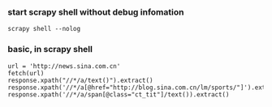 ### start scrapy shell without debug infomation
```
scrapy shell --nolog
```

### basic, in scrapy shell
```
url = 'http://news.sina.com.cn'
fetch(url)
response.xpath("//*/a/text()").extract()
response.xpath('//*/a[@href="http://blog.sina.com.cn/lm/sports/"]').extract()
response.xpath('//*/a/span[@class="ct_tit"]/text()).extract()
```